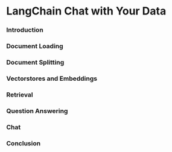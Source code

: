# LangChain Chat with Your Data

### Introduction
### Document Loading
### Document Splitting
### Vectorstores and Embeddings
### Retrieval
### Question Answering
### Chat
### Conclusion
